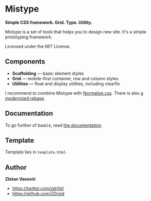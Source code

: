 # Mistype

**Simple CSS framework. Grid. Type. Utility.**

Mistype is a set of tools that helps you to design new site. It's a simple
prototyping framework.

Licensed under the MIT License.

## Components

* **Scaffolding** — basic element styles
* **Grid** — mobile-first container, row and column styles
* **Utilities** — float and display utilities, including clearfix

I recommend to combine Mistype with
[Normalize.css](https://github.com/necolas/normalize.css). There is also
[a modernized rebase](https://github.com/ZDroid/normalize.css).

## Documentation

To go further of basics, read
[the documentation](https://github.com/ZDroid/mistype/wiki).

## Template

Template lies in `template.html`.

## Author

**Zlatan Vasović**

* <https://twitter.com/zdr0id>
* <https://github.com/ZDroid>